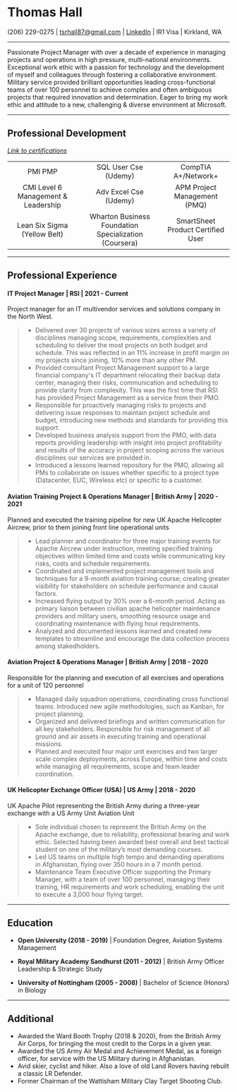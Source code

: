  # Thomas Hall

(206) 229-0275 | tsrhall87@gmail.com | [LinkedIn](https://www.linkedin.com/in/tsrhall/) | IR1 Visa | Kirkland, WA

---

Passionate Project Manager with over a decade of experience in managing projects and operations in high pressure, multi-national environments. Exceptional work ethic with a passion for technology and the development of myself and colleagues through fostering a collaborative environment. Military service provided brilliant opportunities leading cross-functional teams of over 100 personnel to achieve complex and often ambiguous projects that required innovation and determination. Eager to bring my work ethic and attitude to a new, challenging & diverse environment at Microsoft.

---

## Professional Development 
*[Link to certifications](https://1drv.ms/u/s!AhiHKHWaEtD-gREnD43GaYiCqNNm?e=UG2TnH)*

||||
|:---:|:---:|:---:|
|PMI PMP|SQL User Cse (Udemy)|CompTIA A+/Network+|
|CMI Level 6 Management & Leadership|Adv Excel Cse (Udemy)|APM Project Management (PMQ)|
|Lean Six Sigma (Yellow Belt)|Wharton Business Foundation Specialization (Coursera)|SmartSheet Product Certified User|

---

## Professional Experience


#### IT Project Manager | RSI | 2021 - Current
Project manager for an IT multivendor services and solutions company in the North West.

> *	Delivered over 30 projects of various sizes across a variety of disciplines managing scope, requirements, complexities and  scheduling to deliver the most projects on both budget and schedule. This was reflected in an 11% increase in profit margin on my projects since joining, 10% more than any other PM.
> *	Provided consultant Project Management support to a large financial company's IT department relocating their backup data center, managing their risks, communication and scheduling to provide clarity from complexity. This was the first time that RSI has provided Project Management as a service from their PMO.
> *	Responsible for proactively managing risks to projects and delivering issue responses to maintain project schedule and budget, introducing new methods and standards for providing this support.
> *	Developed business analysis support from the PMO, with data reports providing leadership with insight into project profitability and results of the accuracy in project scoping across the various disciplines our services are provided in. 
> *	Introduced a lessons learned repository for the PMO, allowing all PMs to collaborate on issues whether specific to a project type (Datacenter, EUC, Wireless etc) or specific to a customer.


#### Aviation Training Project & Operations Manager | British Army | 2020 - 2021
Planned and executed the training pipeline for new UK Apache Helicopter Aircrew, prior to them joining front line operational units

> *	Lead planner and coordinator for three major training events for Apache Aircrew under instruction, meeting specified training objectives within limited time and costs while communicating key risks, costs and schedule requirements. 
> *	Coordinated and implemented project management tools and techniques for a 9-month aviation training course; creating greater visibility for stakeholders on schedule performance and causal factors. 
> *	Increased flying output by 30% over a 6-month period. Acting as primary liaison between civilian apache helicopter maintenance providers and military users, smoothing resource usage and coordinating maintenance with flying hour requirements.
> *	Analyzed and documented lessons learned and created new templates to streamline and encourage the data collection process among stakedholders.


#### Aviation Project & Operations Manager | British Army | 2018 - 2020
Responsible for the planning and execution of all exercises and operations for a unit of 120 personnel

> *	Managed daily squadron operations, coordinating cross functional teams. Introduced new agile methodologies, such as Kanban, for project planning. 
> *	Organized and delivered briefings and written communication for all key stakeholders. Responsible for risk management of all ground and air assets in executing training and operational missions. 
> *	Planned and executed four major unit exercises and two larger scale complex deployments, across Europe, within time and costs while managing all requirements, scope and team leader coordination. 


#### UK Helicopter Exchange Officer (USA) | US Army | 2018 - 2020
UK Apache Pilot representing the British Army during a three-year exchange with a US Army Unit Aviation Unit

> *	Sole individual chosen to represent the British Army on the Apache exchange, due to reliability, professional bearing and work ethic. Selected having been awarded best overall and best tactical student on one of the military’s most demanding courses.
> *	Led US teams on multiple high tempo and demanding operations in Afghanistan, flying over 350 hours in a 7 month period.
> *	Maintenance Team Executive Officer supporting the Primary Manager, with a team of over 100 personnel, managing their training, HR requirements and work scheduling, enabling the unit to execute a 3,000 hour flying target. 

---

## Education

*	**Open University (2018 - 2019)** | Foundation Degree, Aviation Systems Management

*	**Royal Military Academy Sandhurst (2011 - 2012)** | British Army Officer Leadership & Strategic Study  

*	**University of Nottingham (2005 - 2008)** | Bachelor of Science (Honors) in Biology

---

## Additional
*	Awarded the Ward Booth Trophy (2018 & 2020), from the British Army Air Corps, for bringing the most credit to the Corps in a given year.
*	Awarded the US Army Air Medal and Achievement Medal, as a foreign officer, for service with the US Military during in Afghanistan.
*	Avid skier, cyclist and hiker. Also a love of old Land Rovers having rebuilt a classic LR Defender.	
*	Former Chairman of the Wattisham Military Clay Target Shooting Club.	                                               


									               

